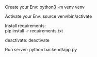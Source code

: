 
Create your Env:
python3 -m venv venv

Activate your Env:
source venv/bin/activate

Install requirements:   
pip install -r requirements.txt

deactivate:
deactivate

Run server:
python backend/app.py


